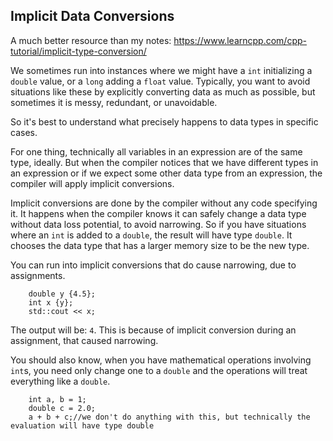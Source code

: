 ## Implicit Data Conversions

A much better resource than my notes: https://www.learncpp.com/cpp-tutorial/implicit-type-conversion/

We sometimes run into instances where we might have a `int` initializing a `double` value, or a `long` adding a `float` value. Typically, you want to avoid situations like these by explicitly converting data as much as possible, but sometimes it is messy, redundant, or unavoidable. 

So it's best to understand what precisely happens to data types in specific cases.

For one thing, technically all variables in an expression are of the same type, ideally. But when the compiler notices that we have different types in an expression or if we expect some other data type from an expression, the compiler will apply implicit conversions.

Implicit conversions are done by the compiler without any code specifying it. It happens when the compiler knows it can safely change a data type without data loss potential, to avoid narrowing. So if you have situations where an `int` is added to a `double`, the result will have type `double`. It chooses the data type that has a larger memory size to be the new type.

You can run into implicit conversions that do cause narrowing, due to assignments.

```
    double y {4.5};
    int x {y}; 
    std::cout << x;

```
The output will be: `4`. This is because of implicit conversion during an assignment, that caused narrowing.

You should also know, when you have mathematical operations involving `int`s, you need only change one to a `double` and the operations will treat everything like a `double`.

```
    int a, b = 1;
    double c = 2.0;
    a + b + c;//we don't do anything with this, but technically the evaluation will have type double

```